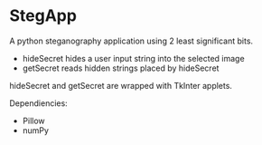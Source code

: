 # StegApp

A python steganography application using 2 least significant bits.

- hideSecret hides a user input string into the selected image
- getSecret reads hidden strings placed by hideSecret

hideSecret and getSecret are wrapped with TkInter applets. 

Dependiencies:

- Pillow
- numPy
